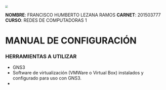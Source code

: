 <img src="https://portal.ingenieria.usac.edu.gt/images/2019/logo/logo-fiusac.png" style="zoom:50%;" />



**NOMBRE**: FRANCISCO HUMBERTO LEZANA RAMOS
**CARNET**: 201503777
**CURSO**: REDES DE COMPUTADORAS 1

# MANUAL DE CONFIGURACIÓN

### HERRAMIENTAS A UTILIZAR 

- GNS3
- Software de virtualización (VMWare o Virtual Box) instalados y configurado para uso con GNS3.
- 

